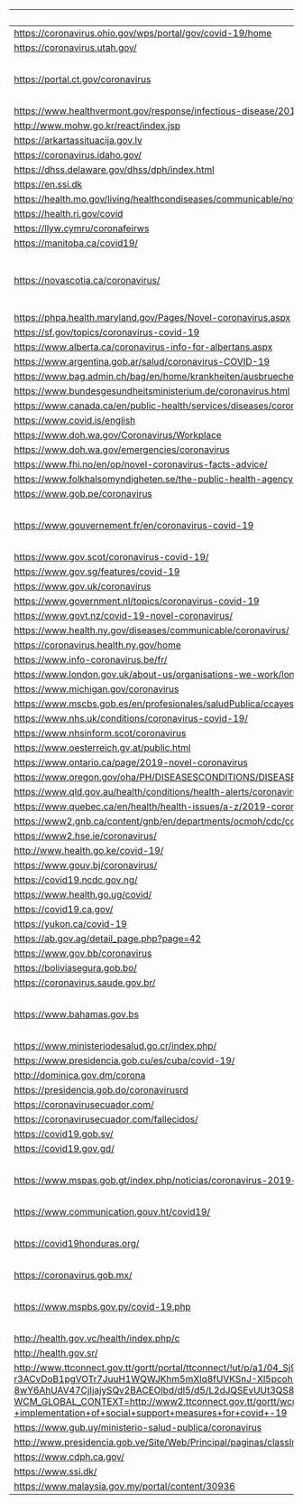 | URL | Trafilatura | Dragnet |
 | --- | --- | --- |
 | https://coronavirus.ohio.gov/wps/portal/gov/covid-19/home | 6th and 7th grade |  |
 | https://coronavirus.utah.gov/ | 6th and 7th grade |  |
 | https://portal.ct.gov/coronavirus | SSLError(MaxRetryError('HTTPSConnectionPool(host=\'portal.ct.gov\', port=443): Max retries exceeded with url: /coronavirus (Caused by SSLError(SSLError("bad handshake: Error([(\'SSL routines\', \'tls_process_ske_dhe\', \'dh key too small\')])")))')) | | | http://www.bccdc.ca/health-info/diseases-conditions/covid-19 | 8th and 9th grade |  |
 | https://www.healthvermont.gov/response/infectious-disease/2019-novel-coronavirus | 10th and 11th grade |  |
 | http://www.mohw.go.kr/react/index.jsp | -1th and 0th grade |  |
 | https://arkartassituacija.gov.lv | 12th and 13th grade |  |
 | https://coronavirus.idaho.gov/ | 8th and 9th grade |  |
 | https://dhss.delaware.gov/dhss/dph/index.html | 14th and 15th grade |  |
 | https://en.ssi.dk | -1th and 0th grade |  |
 | https://health.mo.gov/living/healthcondiseases/communicable/novel-coronavirus/ | 15th and 16th grade |  |
 | https://health.ri.gov/covid | 9th and 10th grade |  |
 | https://llyw.cymru/coronafeirws | 68th and 69th grade |  |
 | https://manitoba.ca/covid19/ | 11th and 12th grade |  |
 | https://novascotia.ca/coronavirus/ | ConnectionError(MaxRetryError("HTTPSConnectionPool(host='novascotia.ca', port=443): Max retries exceeded with url: /coronavirus/ (Caused by NewConnectionError('<urllib3.connection.VerifiedHTTPSConnection object at 0x7f198c3496d0>: Failed to establish a new connection: [Errno 110] Connection timed out'))")) | | | https://coronavirus.in.gov/ | 13th and 14th grade |  |
 | https://phpa.health.maryland.gov/Pages/Novel-coronavirus.aspx | 13th and 14th grade |  |
 | https://sf.gov/topics/coronavirus-covid-19 | 12th and 13th grade |  |
 | https://www.alberta.ca/coronavirus-info-for-albertans.aspx | 21st and 22nd grade |  |
 | https://www.argentina.gob.ar/salud/coronavirus-COVID-19 | 10th and 11th grade |  |
 | https://www.bag.admin.ch/bag/en/home/krankheiten/ausbrueche-epidemien-pandemien/aktuelle-ausbrueche-epidemien/novel-cov.html#903671355 | 6th and 7th grade |  |
 | https://www.bundesgesundheitsministerium.de/coronavirus.html | 20th and 21st grade |  |
 | https://www.canada.ca/en/public-health/services/diseases/coronavirus-disease-covid-19.html | 36th and 37th grade |  |
 | https://www.covid.is/english | 10th and 11th grade |  |
 | https://www.doh.wa.gov/Coronavirus/Workplace | 10th and 11th grade |  |
 | https://www.doh.wa.gov/emergencies/coronavirus | 10th and 11th grade |  |
 | https://www.fhi.no/en/op/novel-coronavirus-facts-advice/ | 64th and 65th grade |  |
 | https://www.folkhalsomyndigheten.se/the-public-health-agency-of-sweden/communicable-disease-control/covid-19/ | 12th and 13th grade |  |
 | https://www.gob.pe/coronavirus | 18th and 19th grade |  |
 | https://www.gouvernement.fr/en/coronavirus-covid-19 | SSLError(MaxRetryError('HTTPSConnectionPool(host=\'www.gouvernement.fr\', port=443): Max retries exceeded with url: /en/coronavirus-covid-19 (Caused by SSLError(SSLError("bad handshake: Error([(\'SSL routines\', \'tls12_check_peer_sigalg\', \'wrong signature type\')])")))')) | | | https://www.gov.nl.ca/covid-19/ | 7th and 8th grade |  |
 | https://www.gov.scot/coronavirus-covid-19/ | 12th and 13th grade |  |
 | https://www.gov.sg/features/covid-19 | 30th and 31st grade |  |
 | https://www.gov.uk/coronavirus | 25th and 26th grade |  |
 | https://www.government.nl/topics/coronavirus-covid-19 | 11th and 12th grade |  |
 | https://www.govt.nz/covid-19-novel-coronavirus/ | 11th and 12th grade |  |
 | https://www.health.ny.gov/diseases/communicable/coronavirus/ | 11th and 12th grade |  |
 | https://coronavirus.health.ny.gov/home | 11th and 12th grade |  |
 | https://www.info-coronavirus.be/fr/ | 14th and 15th grade |  |
 | https://www.london.gov.uk/about-us/organisations-we-work/london-prepared | 23rd and 24th grade |  |
 | https://www.michigan.gov/coronavirus | 13th and 14th grade |  |
 | https://www.mscbs.gob.es/en/profesionales/saludPublica/ccayes/alertasActual/nCov-China/home.htm | 19th and 20th grade |  |
 | https://www.nhs.uk/conditions/coronavirus-covid-19/ | 11th and 12th grade |  |
 | https://www.nhsinform.scot/coronavirus | 52nd and 53rd grade |  |
 | https://www.oesterreich.gv.at/public.html | 17th and 18th grade |  |
 | https://www.ontario.ca/page/2019-novel-coronavirus | 8th and 9th grade |  |
 | https://www.oregon.gov/oha/PH/DISEASESCONDITIONS/DISEASESAZ%20Pages/emerging-respiratory-infections.aspx | 3rd and 4th grade |  |
 | https://www.qld.gov.au/health/conditions/health-alerts/coronavirus-covid-19 | 10th and 11th grade |  |
 | https://www.quebec.ca/en/health/health-issues/a-z/2019-coronavirus/ | 25th and 26th grade |  |
 | https://www2.gnb.ca/content/gnb/en/departments/ocmoh/cdc/content/respiratory_diseases/coronavirus.html | 13th and 14th grade |  |
 | https://www2.hse.ie/coronavirus/ | 35th and 36th grade |  |
 | http://www.health.go.ke/covid-19/ | 35th and 36th grade |  |
 | https://www.gouv.bj/coronavirus/ | 18th and 19th grade |  |
 | https://covid19.ncdc.gov.ng/ | 21st and 22nd grade |  |
 | https://www.health.go.ug/covid/ | 16th and 17th grade |  |
 | https://covid19.ca.gov/ | 12th and 13th grade |  |
 | https://yukon.ca/covid-19 | 122nd and 123rd grade |  |
 | https://ab.gov.ag/detail_page.php?page=42 | 13th and 14th grade |  |
 | https://www.gov.bb/coronavirus | 10th and 11th grade |  |
 | https://boliviasegura.gob.bo/ | 24th and 25th grade |  |
 | https://coronavirus.saude.gov.br/ | -1th and 0th grade |  |
 | https://www.bahamas.gov.bs | SSLError(MaxRetryError('HTTPSConnectionPool(host=\'www.bahamas.gov.bs\', port=443): Max retries exceeded with url: / (Caused by SSLError(SSLError("bad handshake: Error([(\'SSL routines\', \'ssl_choose_client_version\', \'unsupported protocol\')])")))')) | | | https://www.gob.cl/coronavirus/ | ConnectionError(ProtocolError('Connection aborted.', RemoteDisconnected('Remote end closed connection without response'))) | | | https://coronaviruscolombia.gov.co/ | 15th and 16th grade |  |
 | https://www.ministeriodesalud.go.cr/index.php/ | 8th and 9th grade |  |
 | https://www.presidencia.gob.cu/es/cuba/covid-19/ | 7th and 8th grade |  |
 | http://dominica.gov.dm/corona | 10th and 11th grade |  |
 | https://presidencia.gob.do/coronavirusrd | 18th and 19th grade |  |
 | https://coronavirusecuador.com/ | 17th and 18th grade |  |
 | https://coronavirusecuador.com/fallecidos/ | 7th and 8th grade |  |
 | https://covid19.gob.sv/ | 10th and 11th grade |  |
 | https://covid19.gov.gd/ | 8th and 9th grade |  |
 | https://www.mspas.gob.gt/index.php/noticias/coronavirus-2019-ncov | SSLError(MaxRetryError('HTTPSConnectionPool(host=\'www.mspas.gob.gt\', port=443): Max retries exceeded with url: /index.php/noticias/coronavirus-2019-ncov (Caused by SSLError(SSLError("bad handshake: Error([(\'SSL routines\', \'tls_process_server_certificate\', \'certificate verify failed\')])")))')) | | | https://motp.gov.gy/index.php/2015-07-20-18-49-38/2015-07-20-18-50-14/4023-notice-covid-19-emergency-measures | 12th and 13th grade |  |
 | https://www.communication.gouv.ht/covid19/ | 13th and 14th grade |  |
 | https://covid19honduras.org/ | SSLError(MaxRetryError('HTTPSConnectionPool(host=\'covid19honduras.org\', port=443): Max retries exceeded with url: / (Caused by SSLError(SSLError("bad handshake: Error([(\'SSL routines\', \'tls_process_server_certificate\', \'certificate verify failed\')])")))')) | | | https://jamcovid19.moh.gov.jm/index.html | 21st and 22nd grade |  |
 | https://coronavirus.gob.mx/ | 12th and 13th grade |  |
 | https://www.mspbs.gov.py/covid-19.php | SSLError(MaxRetryError('HTTPSConnectionPool(host=\'www.mspbs.gov.py\', port=443): Max retries exceeded with url: /covid-19.php (Caused by SSLError(SSLError("bad handshake: Error([(\'SSL routines\', \'tls_process_server_certificate\', \'certificate verify failed\')])")))')) | | | https://www.covid19response.lc/ | 13th and 14th grade |  |
 | http://health.gov.vc/health/index.php/c | 12th and 13th grade |  |
 | http://health.gov.sr/ | 9th and 10th grade |  |
 | http://www.ttconnect.gov.tt/gortt/portal/ttconnect/!ut/p/a1/04_Sj9CPykssy0xPLMnMz0vMAfGjzOK9A40MTD0tjQ38Aw0sDYyCPA1dDUy9jd29DIAKIoEKDHAARwNC-r3ACvDoB1pgVOTr7JuuH1WQWJKhm5mXlq8fUVKSnJ-Xl5pcoh-uH4VmR5C7G9AOV1NDD-8wY6AhUAV47CjIjajySQv2BACEOlbd/dl5/d5/L2dJQSEvUUt3QS80SmlFL1o2X0tRMjA1STkzME9RMDkwMlJJMUUwNUszR1Ix/?WCM_GLOBAL_CONTEXT=http://www2.ttconnect.gov.tt/gortt/wcm/connect/gortt+web+content/ttconnect/citizen/topic/emergencyservices/general+information/msdfs+-+implementation+of+social+support+measures+for+covid+-19 | 16th and 17th grade |  |
 | https://www.gub.uy/ministerio-salud-publica/coronavirus | 21st and 22nd grade |  |
 | http://www.presidencia.gob.ve/Site/Web/Principal/paginas/classIndex.php | 13th and 14th grade |  |
 | https://www.cdph.ca.gov/ | 19th and 20th grade |  |
 | https://www.ssi.dk/ | 6th and 7th grade |  |
 | https://www.malaysia.gov.my/portal/content/30936 | 6th and 7th grade |  |
